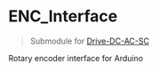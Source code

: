 # ENC_Interface
> Submodule for [Drive-DC-AC-SC](https://github.com/Damianoo00/Drive-DC-AC-SC)

Rotary encoder interface for Arduino
